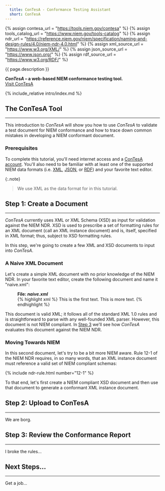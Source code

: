 ```yaml
---
  title: ConTesA - Conformance Testing Assistant
  short: ConTesA
---
```


{% assign contesa_url = "https://tools.niem.gov/contesa" %}
{% assign tools_catalog_url = "https://www.niem.gov/tools-catalog" %}
{% assign ndr_url = "https://reference.niem.gov/niem/specification/naming-and-design-rules/4.0/niem-ndr-4.0.html" %}
{% assign xml_source_url = "https://www.w3.org/XML/" %}
{% assign json_source_url = "https://www.json.org/" %}
{% assign rdf_source_url = "https://www.w3.org/RDF/" %}

{{ page.description }}

<div class="introducing-movement">
	<b><i>ConTesA</i> – a web-based NIEM conformance testing tool.</b>
</div>
<div class="access-tool-here">
	<a class="btn btn-primary btn" href="{{contesa_url}}" target="_blank">
	  <span class="content">Visit ConTesA</span>
	</a>
</div>

{% include_relative intro/index.md %}


## The ConTesA Tool
-------------------
This introduction to *ConTesA* will show you how to use *ConTesA* to
validate a test document for NIEM conformance and how to trace down
common mistakes in developing a NIEM conformant document.

### Prerequisites

To complete this tutorial, you'll need internet access and a
[ConTesA account]({{contesa_url}}/registration). You'll also need to be
familiar with at least one of the supported NIEM data formats (i.e.
[XML]({{xml_source_url}}), [JSON]({{json_source_url}}), or
[RDF]({{rdf_source_url}})) and your favorite text editor.

{:.note}
> We use XML as the data format for in this tutorial.


## Step 1: Create a Document
----------------------------
*ConTesA* currently uses XML or XML Schema (XSD) as input for validation
against the NIEM NDR. XSD is used to prescribe a set of formatting rules
for an XML document (call an XML instance document) and is, itself,
specified in XML format; thus, subject to XSD formatting rules.

In this step, we're going to create a few XML and XSD documents to input
into *ConTesA*.

### A Naive XML Document

Let's create a simple XML document with no prior knowledge of the NIEM
NDR. In your favorite text editor, create the following document and
name it "naive.xml":

<figure>
<figcaption><b>File: <i>naive.xml</i></b></figcaption>
{% highlight xml %}
<?xml version="1.0"?>
<Start>
  <Text1 attri="Some Attribute">This is the first text.</Text1>
  <Text2>This is more text.</Text2>
</Start>
{% endhighlight %}
</figure>

This document is valid XML; it follows all of the standard XML 1.0 rules
and is straightforward to parse with any well-founded XML parser. However,
this document is not NIEM compliant. In [Step 3](#step-3-review-the-conformance-report)
we'll see how *ConTesA* evaluates this document against the NIEM NDR.

### Moving Towards NIEM

In this second document, let's try to be a bit more NIEM aware. Rule 12-1
of the NIEM NDR requires, in so many words, that an XML instance document
must reference a valid set of NIEM compliant schemas:

{% include ndr-rule.html number="12-1" %}

To that end, let's first create a NIEM compliant XSD document and then
use that document to generate a conformant XML instance document.


## Step 2: Upload to ConTesA
----------------------------
We are borg.


## Step 3: Review the Conformance Report
----------------------------------------
I broke the rules...


## Next Steps...
----------------
Get a job...
